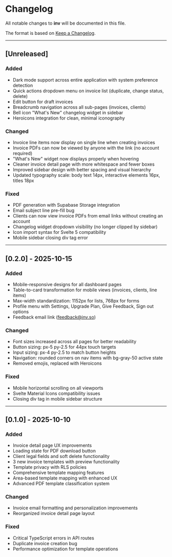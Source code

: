 # Changelog

All notable changes to **inv** will be documented in this file.

The format is based on [Keep a Changelog](https://keepachangelog.com/en/1.0.0/).

---

## [Unreleased]

### Added
- Dark mode support across entire application with system preference detection
- Quick actions dropdown menu on invoice list (duplicate, change status, delete)
- Edit button for draft invoices
- Breadcrumb navigation across all sub-pages (invoices, clients)
- Bell icon "What's New" changelog widget in sidebar
- Heroicons integration for clean, minimal iconography

### Changed
- Invoice line items now display on single line when creating invoices
- Invoice PDFs can now be viewed by anyone with the link (no account required)
- "What's New" widget now displays properly when hovering
- Cleaner invoice detail page with more whitespace and fewer boxes
- Improved sidebar design with better spacing and visual hierarchy
- Updated typography scale: body text 14px, interactive elements 16px, titles 18px

### Fixed
- PDF generation with Supabase Storage integration
- Email subject line pre-fill bug
- Clients can now view invoice PDFs from email links without creating an account
- Changelog widget dropdown visibility (no longer clipped by sidebar)
- Icon import syntax for Svelte 5 compatibility
- Mobile sidebar closing div tag error

---

## [0.2.0] - 2025-10-15

### Added
- Mobile-responsive designs for all dashboard pages
- Table-to-card transformation for mobile views (invoices, clients, line items)
- Max-width standardization: 1152px for lists, 768px for forms
- Profile menu with Settings, Upgrade Plan, Give Feedback, Sign out options
- Feedback email link (feedback@inv.so)

### Changed
- Font sizes increased across all pages for better readability
- Button sizing: px-5 py-2.5 for 44px touch targets
- Input sizing: px-4 py-2.5 to match button heights
- Navigation: rounded corners on nav items with bg-gray-50 active state
- Removed emojis, replaced with Heroicons

### Fixed
- Mobile horizontal scrolling on all viewports
- Svelte Material Icons compatibility issues
- Closing div tag in mobile sidebar structure

---

## [0.1.0] - 2025-10-10

### Added
- Invoice detail page UX improvements
- Loading state for PDF download button
- Client legal fields and soft delete functionality
- 3 new invoice templates with preview functionality
- Template privacy with RLS policies
- Comprehensive template mapping features
- Area-based template mapping with enhanced UX
- Advanced PDF template classification system

### Changed
- Invoice email formatting and personalization improvements
- Reorganized invoice detail page layout

### Fixed
- Critical TypeScript errors in API routes
- Duplicate invoice creation bug
- Performance optimization for template operations
